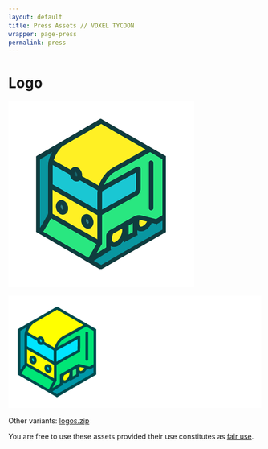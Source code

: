 ```yaml
---
layout: default
title: Press Assets // VOXEL TYCOON
wrapper: page-press
permalink: press
---
```


# Logo

![Logo](/assets/press/voxeltycoon.png)

![Logo](/assets/press/voxeltycoon_text.png)

Other variants: [logos.zip](/assets/press/logos.zip)

You are free to use these assets provided their use constitutes as [fair use](https://en.wikipedia.org/wiki/Fair_use).